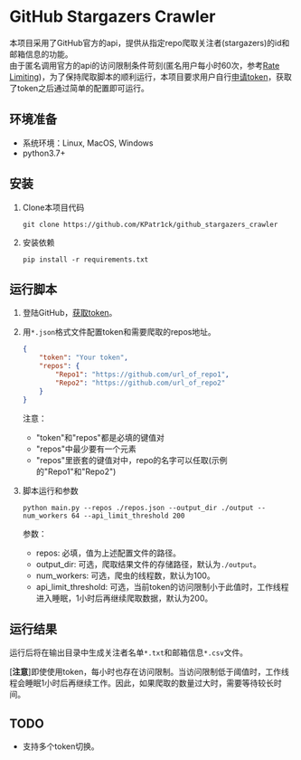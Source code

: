 # GitHub Stargazers Crawler

本项目采用了GitHub官方的api，提供从指定repo爬取关注者(stargazers)的id和邮箱信息的功能。  
由于匿名调用官方的api的访问限制条件苛刻(匿名用户每小时60次，参考[Rate Limiting](https://docs.github.com/en/rest/overview/resources-in-the-rest-api#rate-limiting))，为了保持爬取脚本的顺利运行，本项目要求用户自行[申请token](https://github.com/settings/tokens)，获取了token之后通过简单的配置即可运行。


## 环境准备

- 系统环境：Linux, MacOS, Windows
-  python3.7+


## 安装

1. Clone本项目代码

   ```shell
   git clone https://github.com/KPatr1ck/github_stargazers_crawler
   ```

2. 安装依赖

   ```shell
   pip install -r requirements.txt
   ```


## 运行脚本

1. 登陆GitHub，[获取token](https://github.com/settings/tokens)。
2. 用`*.json`格式文件配置token和需要爬取的repos地址。
   ```json
   {
       "token": "Your token",
       "repos": {
           "Repo1": "https://github.com/url_of_repo1",
           "Repo2": "https://github.com/url_of_repo2"
       }
   }
   ```
   注意：
   - "token"和"repos"都是必填的键值对
   - "repos"中最少要有一个元素
   - "repos"里嵌套的键值对中，repo的名字可以任取(示例的"Repo1"和"Repo2")

3. 脚本运行和参数
   ```shell
   python main.py --repos ./repos.json --output_dir ./output --num_workers 64 --api_limit_threshold 200
   ```
   参数：
    - repos: 必填，值为上述配置文件的路径。
    - output_dir: 可选，爬取结果文件的存储路径，默认为`./output`。
    - num_workers: 可选，爬虫的线程数，默认为100。
    - api_limit_threshold: 可选，当前token的访问限制小于此值时，工作线程进入睡眠，1小时后再继续爬取数据，默认为200。


## 运行结果  

运行后将在输出目录中生成关注者名单`*.txt`和邮箱信息`*.csv`文件。  

[**注意**]即使使用token，每小时也存在访问限制。当访问限制低于阈值时，工作线程会睡眠1小时后再继续工作。因此，如果爬取的数量过大时，需要等待较长时间。


## TODO

- 支持多个token切换。
